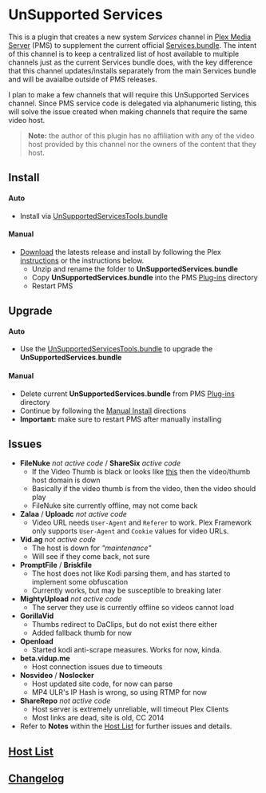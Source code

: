 UnSupported Services
====================

This is a plugin that creates a new system _Services_ channel in [Plex Media Server](https://plex.tv/) (PMS) to supplement the current official [Services.bundle](https://github.com/plexinc-plugins/Services.bundle).  The intent of this channel is to keep a centralized list of host available to multiple channels just as the current Services bundle does, with the key difference that this channel updates/installs separately from the main Services bundle and will be avaialbe outside of PMS releases.

I plan to make a few channels that will require this UnSupported Services channel.  Since PMS service code is delegated via alphanumeric listing, this will solve the issue created when making channels that require the same video host.

> **Note:** the author of this plugin has no affiliation with any of the video host provided by this channel nor the owners of the content that they host.

## Install

#### Auto
- Install via [UnSupportedServicesTools.bundle](https://github.com/Twoure/UnSupportedServicesTools.bundle)

#### Manual

- [Download](https://github.com/Twoure/UnSupportedServices.bundle/releases) the latests release and install by following the Plex [instructions](https://support.plex.tv/hc/en-us/articles/201187656-How-do-I-manually-install-a-channel-) or the instructions below.
  - Unzip and rename the folder to **UnSupportedServices.bundle**
  - Copy **UnSupportedServices.bundle** into the PMS [Plug-ins](https://support.plex.tv/hc/en-us/articles/201106098-How-do-I-find-the-Plug-Ins-folder-) directory
  - Restart PMS

## Upgrade

#### Auto
- Use the [UnSupportedServicesTools.bundle](https://github.com/Twoure/UnSupportedServicesTools.bundle) to upgrade the **UnSupportedServices.bundle**

#### Manual
- Delete current **UnSupportedServices.bundle** from PMS [Plug-ins](https://support.plex.tv/hc/en-us/articles/201106098-How-do-I-find-the-Plug-Ins-folder-) directory
- Continue by following the [Manual Install](#manual) directions
- **Important:** make sure to restart PMS after manually installing

## Issues

- **FileNuke** _not active code_ / **ShareSix** _active code_
  - If the Video Thumb is black or looks like [this](http://i.imgur.com/GEKTJP3.png) then the video/thumb host domain is down
  - Basically if the video thumb is from the video, then the video should play
  - FileNuke site currently offline, may not come back
- **Zalaa** / **Uploadc** _not active code_
  - Video URL needs `User-Agent` and `Referer` to work. Plex Framework only supports `User-Agent` and `Cookie` values for video URLs.
- **Vid.ag** _not active code_
  - The host is down for _"maintenance"_
  - Will see if they come back, not sure
- **PromptFile** / **Briskfile**
  - The host does not like Kodi parsing them, and has started to implement some obfuscation
  - Currently works, but may be susceptible to breaking later
- **MightyUpload** _not active code_
  - The server they use is currently offline so videos cannot load
- **GorillaVid**
  - Thumbs redirect to DaClips, but do not exist there either
  - Added fallback thumb for now
- **Openload**
  - Started kodi anti-scrape measures.  Works for now, kinda.
- **beta.vidup.me**
  - Host connection issues due to timeouts
- **Nosvideo** / **Noslocker**
  - Host updated site code, for now can parse
  - MP4 ULR's IP Hash is wrong, so using RTMP for now
- **ShareRepo** _not active code_
  - Host server is extremely unreliable, will timeout Plex Clients
  - Most links are dead, site is old, CC 2014
- Refer to **Notes** within the [Host List](https://github.com/Twoure/UnSupportedServices.bundle/wiki/Host-list) for further issues and details.

## [Host List](https://github.com/Twoure/UnSupportedServices.bundle/wiki/Host-list)

## [Changelog](Changelog.md#changelog)
